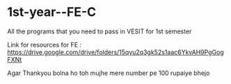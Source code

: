 # 1st-year--FE-C
 All the programs that you need to pass in VESIT  for 1st semester

 
 Link for resources for FE : https://drive.google.com/drive/folders/15qyu2q3gk52s1aac6YkvAH9PgGogFXNt

Agar Thankyou bolna ho toh mujhe mere number pe 100 rupaiye bhejo
